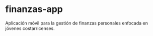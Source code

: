 # finanzas-app
Aplicación móvil para la gestión de finanzas personales enfocada en jóvenes costarricenses.
